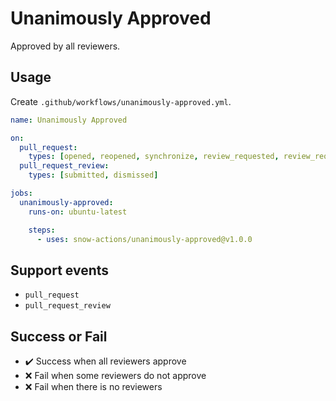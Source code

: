 # Unanimously Approved

Approved by all reviewers.

## Usage

Create `.github/workflows/unanimously-approved.yml`.

```yml
name: Unanimously Approved

on:
  pull_request:
    types: [opened, reopened, synchronize, review_requested, review_request_removed]
  pull_request_review:
    types: [submitted, dismissed]

jobs:
  unanimously-approved:
    runs-on: ubuntu-latest

    steps:
      - uses: snow-actions/unanimously-approved@v1.0.0
```

## Support events

* `pull_request`
* `pull_request_review`

## Success or Fail

* :heavy_check_mark: Success when all reviewers approve
* :x: Fail when some reviewers do not approve
* :x: Fail when there is no reviewers
